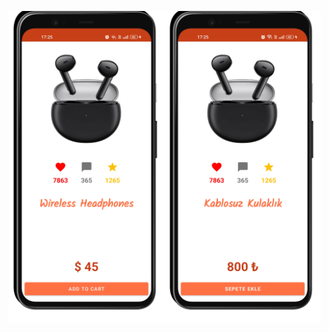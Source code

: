 <img src="https://github.com/betulantep/OnePageDesign/blob/master/app/src/main/res/drawable/one_page_design_en.png" width="250"><img src="https://github.com/betulantep/OnePageDesign/blob/master/app/src/main/res/drawable/one_page_design_tr.png" width="250">
